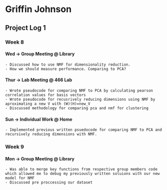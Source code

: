 # Griffin Johnson 

## Project Log 1
### Week 8

#### Wed -> Group Meeting @ Library 
    - Discussed how to use NMF for dimensionality reduction. 
    - How we should measure performance. Comparing to PCA?
#### Thur -> Lab Meeting @ 466 Lab
    - Wrote pseudocode for comparing NMF to PCA by calculating pearson correlation values for basis vectors
    - Wrote pseudocode for recusrively reducing dimensions using NMF by aproximating a new V with (W)(H)=new_V
    - Discussed methodology for comparing pca and nmf for clustering
#### Sun -> Individual Work @ Home
    - Implemented previous written psuedocode for comparing NMF to PCA and recursively reducing dimensions with NMF.

### Week 9

#### Mon -> Group Meeting @ Library
    - Was able to merge key functions from respective group members code which allowed me to debug my previously written soluions with our new model for NMF
    - Discussed pre proccessing our dataset
